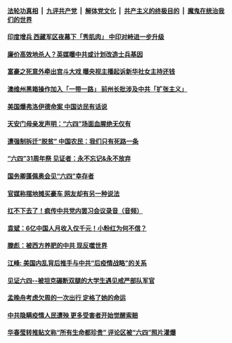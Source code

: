 ####  [法轮功真相](../../../../basic/blob/master/README.md?t=06031701) &nbsp;|&nbsp; [九评共产党](../../../../9ping.md/blob/master/README.md?t=06031701) &nbsp;|&nbsp; [解体党文化](../../../../jtdwh.md/blob/master/README.md?t=06031701)  &nbsp;|&nbsp; [共产主义的终极目的](../../../../gczydzjmd.md/blob/master/README.md?t=06031701) &nbsp;|&nbsp; [魔鬼在统治我们的世界](../../../../mgztzwmdsj.md/blob/master/README.md?t=06031701) 

#### [印度增兵 西藏军区夜幕下「秀肌肉」 中印对峙进一步升级](../pages/soh5/385963.md?t=06031701) 
#### [廉价高效地杀人？英媒曝中共或计划改造士兵基因](../pages/soh5/385969.md?t=06031701) 
#### [富豪之死意外牵出宫斗大戏 曝央视主播起诉新华社女主持还钱](../pages/soh5/385954.md?t=06031701) 
#### [澳维州黑箱操作加入「一带一路」 前州长批涉及中共「扩张主义」](../pages/soh5/385939.md?t=06031701) 
#### [美国爆弗洛伊德命案 中国访民有话说](../pages/soh5/385861.md?t=06031701) 
#### [天安门母亲发声明：“六四”场面血腥绝无仅有](../pages/soh5/385864.md?t=06031701) 
#### [遭强制拆迁“脱贫”  中国农民：我们只有死路一条](../pages/soh5/385801.md?t=06031701) 
#### [“六四”31周年祭  见证者：永不忘记&永不放弃](../pages/soh5/385786.md?t=06031701) 
#### [国务卿蓬佩奥会见“六四”幸存者](../pages/soh5/385837.md?t=06031701) 
#### [官媒称摆地摊买豪车 网友却有另一种说法](../pages/soh5/385822.md?t=06031701) 
#### [扛不下去了！疯传中共党内罢习会议录音（音频）](../pages/soh5/385831.md?t=06031701) 
#### [袁斌：6亿中国人月收入仅千元！小粉红为何不信？](../pages/soh5/385795.md?t=06031701) 
#### [滕彪：被西方养肥的中共  现反噬世界](../pages/soh5/385789.md?t=06031701) 
#### [江峰: 美国内乱背后推手与中共“后疫情战略”的关系  ](../pages/soh5/385771.md?t=06031701) 
#### [见证六四--被坦克碾断双腿的大学生遇见戒严部队军官](../pages/soh5/385693.md?t=06031701) 
#### [孟晚舟考虑欠周的一次出行  定格了她的命运](../pages/soh5/385669.md?t=06031701) 
#### [中共隐瞒疫情人民遭殃 更多受害者开始觉醒索赔](../pages/soh5/385636.md?t=06031701) 
#### [华春莹转推贴文称“所有生命都珍贵” 评论区被“六四”照片灌爆](../pages/soh5/385609.md?t=06031701) 
